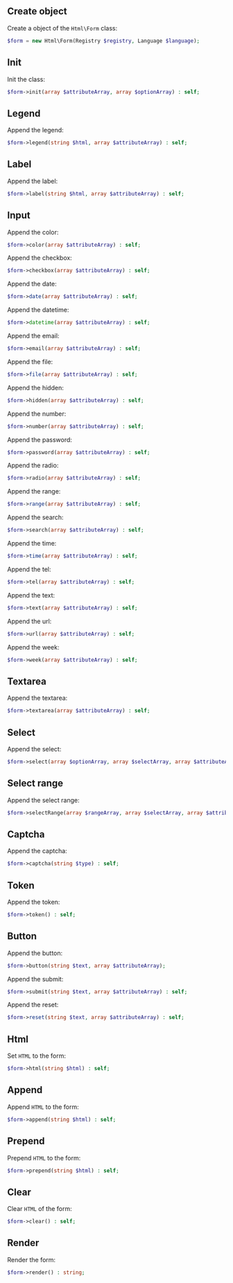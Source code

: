 Create object
-------------

Create a object of the `Html\Form` class:

```php
$form = new Html\Form(Registry $registry, Language $language);
```


Init
----

Init the class:

```php
$form->init(array $attributeArray, array $optionArray) : self;
```


Legend
------

Append the legend:

```php
$form->legend(string $html, array $attributeArray) : self;
```


Label
-----

Append the label:

```php
$form->label(string $html, array $attributeArray) : self;
```


Input
-----

Append the color:

```php
$form->color(array $attributeArray) : self;
```

Append the checkbox:

```php
$form->checkbox(array $attributeArray) : self;
```

Append the date:

```php
$form->date(array $attributeArray) : self;
```

Append the datetime:

```php
$form->datetime(array $attributeArray) : self;
```

Append the email:

```php
$form->email(array $attributeArray) : self;
```

Append the file:

```php
$form->file(array $attributeArray) : self;
```

Append the hidden:

```php
$form->hidden(array $attributeArray) : self;
```

Append the number:

```php
$form->number(array $attributeArray) : self;
```

Append the password:

```php
$form->password(array $attributeArray) : self;
```

Append the radio:

```php
$form->radio(array $attributeArray) : self;
```

Append the range:

```php
$form->range(array $attributeArray) : self;
```

Append the search:

```php
$form->search(array $attributeArray) : self;
```

Append the time:

```php
$form->time(array $attributeArray) : self;
```

Append the tel:

```php
$form->tel(array $attributeArray) : self;
```

Append the text:

```php
$form->text(array $attributeArray) : self;
```

Append the url:

```php
$form->url(array $attributeArray) : self;
```

Append the week:

```php
$form->week(array $attributeArray) : self;
```


Textarea
--------

Append the textarea:

```php
$form->textarea(array $attributeArray) : self;
```


Select
------

Append the select:

```php
$form->select(array $optionArray, array $selectArray, array $attributeArray) : self;
```


Select range
------------

Append the select range:

```php
$form->selectRange(array $rangeArray, array $selectArray, array $attributeArray) : self;
```


Captcha
-------

Append the captcha:

```php
$form->captcha(string $type) : self;
```


Token
-----

Append the token:

```php
$form->token() : self;
```


Button
------

Append the button:

```php
$form->button(string $text, array $attributeArray);
```

Append the submit:

```php
$form->submit(string $text, array $attributeArray) : self;
```

Append the reset:

```php
$form->reset(string $text, array $attributeArray) : self;
```


Html
----

Set `HTML` to the form:

```php
$form->html(string $html) : self;
```


Append
------

Append `HTML` to the form:

```php
$form->append(string $html) : self;
```


Prepend
------

Prepend `HTML` to the form:

```php
$form->prepend(string $html) : self;
```


Clear
-----

Clear `HTML` of the form:

```php
$form->clear() : self;
```


Render
------

Render the form:

```php
$form->render() : string;
```
